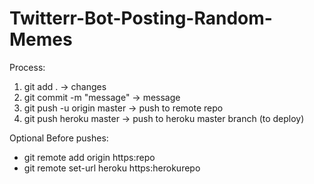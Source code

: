 # Twitterr-Bot-Posting-Random-Memes

Process:
1. git add . -> changes
2. git commit -m "message" -> message
3. git push -u origin master -> push to remote repo
4. git push heroku master -> push to heroku master branch (to deploy)

Optional Before pushes:
- git remote add origin https:repo
- git remote set-url heroku https:herokurepo
